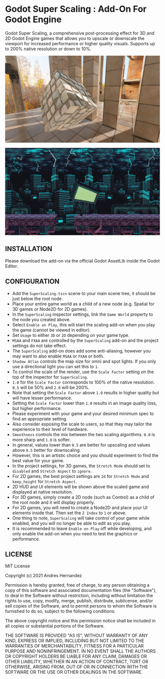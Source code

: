 # Godot Super Scaling : Add-On For Godot Engine

Godot Super Scaling, a comprehensive post-processing effect for 3D and 2D Godot Engine games that allows you to upscale or downscale the viewport for increased performance or higher quality visuals. Supports up to 200% native resolution or down to 10%.

![Screenshot](ScreenShots/Godot_Super_Scaling_3D.jpg)

![Screenshot](ScreenShots/Godot_Super_Scaling_2D.jpg)

## INSTALLATION

Please download the add-on via the official Godot AssetLib inside the Godot Editor.

## CONFIGURATION

* Add the `SuperScaling.tscn` scene to your main scene tree, it should be just below the root node.
* Place your entire game world as a child of a new node (e.g. Spatial for 3D games or Node2D for 2D games).
* In the `SuperScaling` inspector settings, link the `Game World` property to the node you created above.
* Select `Enable on Play`, this will start the scaling add-on when you play the game (cannot be viewed in editor).
* Set `Usage` to either `3D` or `2D` depending on your game type.
* `MSAA` and `FXAA` are controlled by the `SuperScaling` add-on and the project settings do not take effect.
* The `SuperScaling` add-on does add some anti-aliasing, however you may want to also enable `MSAA` or `FXAA` or both.
* `Shadow Atlas` controls the map size for omni and spot lights. If you only use a directional light you can set this to `1`.
* To control the scale of the render, use the `Scale Factor` setting on the top of the inspector for `SuperScaling`.
* `1.0` for the `Scale Factor` corresponds to 100% of the native resolution. `0.5` will be 50% and `2.0` will be 200%.
* Note that setting the `Scale Factor` above `1.0` results in higher quality but will have lesser performance.
* Setting the `Scale Factor` lower than `1.0` results in an image quality loss, but higher performance.
* Please experiment with your game and your desired minimum spec to find an appropriate setting.
* Also consider exposing the scale to users, so that they may tailor the experience to their level of hardware.
* `Smoothness` controls the mix between the two scaling algorithms. `0.0` is more sharp and `1.0` is softer.
* In general, values lower than `0.5` are better for upscaling and values above `0.5` better for downscaling.
* However, this is an artistic choice and you should experiment to find the best value for your game.
* In the project settings, for 3D games, the `Stretch Mode` should set to `disabled` and `Stretch Aspect` to `ignore`.
* For 2D games, the best project settings are `2d` for `Stretch Mode` and `keep_height` for `Stretch Aspect`.
* 2D HUD and UI elements will be shown above the scaled game and displayed at native resolution.
* For 3D games, simply create a 2D node (such as Control) as a child of the root node and it will display properly.
* For 2D games, you will need to create a Node2D and place your UI elements inside that. Then set the `Z Index` to `1` or above.
* One thing to note, `SuperScaling` will take control of your game while enabled, and you will no longer be able to edit as you play.
* It is recommended to leave `Enable on Play` off while developing, and only enable the add-on when you need to test the graphics or performance.

## LICENSE

MIT License

Copyright (c) 2021 Andres Hernandez

Permission is hereby granted, free of charge, to any person obtaining a copy
of this software and associated documentation files (the "Software"), to deal
in the Software without restriction, including without limitation the rights
to use, copy, modify, merge, publish, distribute, sublicense, and/or sell
copies of the Software, and to permit persons to whom the Software is
furnished to do so, subject to the following conditions:

The above copyright notice and this permission notice shall be included in all
copies or substantial portions of the Software.

THE SOFTWARE IS PROVIDED "AS IS", WITHOUT WARRANTY OF ANY KIND, EXPRESS OR
IMPLIED, INCLUDING BUT NOT LIMITED TO THE WARRANTIES OF MERCHANTABILITY,
FITNESS FOR A PARTICULAR PURPOSE AND NONINFRINGEMENT. IN NO EVENT SHALL THE
AUTHORS OR COPYRIGHT HOLDERS BE LIABLE FOR ANY CLAIM, DAMAGES OR OTHER
LIABILITY, WHETHER IN AN ACTION OF CONTRACT, TORT OR OTHERWISE, ARISING FROM,
OUT OF OR IN CONNECTION WITH THE SOFTWARE OR THE USE OR OTHER DEALINGS IN THE
SOFTWARE.
